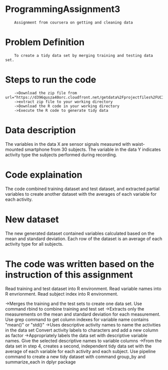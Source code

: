 # ProgrammingAssignment3
        Assignment from coursera on getting and cleaning data
# Problem Definition
        To create a tidy data set by merging training and testing data set.
# Steps to run the code
        ->Download the zip file from url="https://d396qusza40orc.cloudfront.net/getdata%2Fprojectfiles%2FUCI%20HAR%20Dataset.zip"
        ->extract zip file to your working directory
        ->Download the R code in your working directory
        ->Execute the R code to generate tidy data
# Data description
The variables in the data X are sensor signals measured with waist-mounted smartphone from 30 subjects. The variable in the data Y indicates activity type the subjects performed during recording.

# Code explaination
The code combined training dataset and test dataset, and extracted partial variables to create another dataset with the averages of each variable for each activity.       

# New dataset
The new generated dataset contained variables calculated based on the mean and standard deviation. Each row of the dataset is an average of each activity type for all subjects.

# The code was written based on the instruction of this assignment
Read training and test dataset into R environment. Read variable names into R envrionment. Read subject index into R environment.

->Merges the training and the test sets to create one data set. Use command rbind to combine training and test set
->Extracts only the measurements on the mean and standard deviation for each measurement. Use grep command to get column indexes for variable name contains "mean()" or "std()"
->Uses descriptive activity names to name the activities in the data set Convert activity labels to characters and add a new column as factor
->Appropriately labels the data set with descriptive variable names. Give the selected descriptive names to variable columns
->From the data set in step 4, creates a second, independent tidy data set with the average of each variable for each activity and each subject. Use pipeline command to create a     new tidy dataset with command group_by and summarize_each in dplyr package
